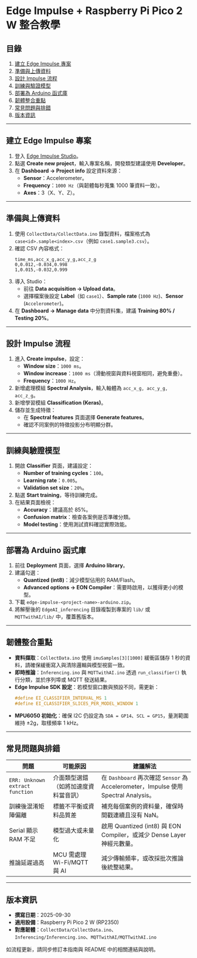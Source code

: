 ﻿# Edge Impulse + Raspberry Pi Pico 2 W 整合教學

## 目錄
1. [建立 Edge Impulse 專案](#建立-edge-impulse-專案)
2. [準備與上傳資料](#準備與上傳資料)
3. [設計 Impulse 流程](#設計-impulse-流程)
4. [訓練與驗證模型](#訓練與驗證模型)
5. [部署為 Arduino 函式庫](#部署為-arduino-函式庫)
6. [韌體整合重點](#韌體整合重點)
7. [常見問題與排錯](#常見問題與排錯)
8. [版本資訊](#版本資訊)

---

## 建立 Edge Impulse 專案
1. 登入 [Edge Impulse Studio](https://studio.edgeimpulse.com)。
2. 點選 **Create new project**，輸入專案名稱，開發類型建議使用 **Developer**。
3. 在 **Dashboard → Project info** 設定資料來源：
   - **Sensor**：Accelerometer。
   - **Frequency**：`1000 Hz`（與韌體每秒蒐集 1000 筆資料一致）。
   - **Axes**：3（X、Y、Z）。

---

## 準備與上傳資料
1. 使用 `CollectData/CollectData.ino` 錄製資料，檔案格式為 `case<id>.sample<index>.csv`（例如 `case1.sample3.csv`）。
2. 確認 CSV 內容格式：
   ```csv
   time_ms,acc_x_g,acc_y_g,acc_z_g
   0,0.012,-0.034,0.998
   1,0.015,-0.032,0.999
   ```
3. 導入 Studio：
   - 前往 **Data acquisition → Upload data**。
   - 選擇檔案後設定 **Label**（如 `case1`）、**Sample rate** (`1000 Hz`)、**Sensor** (`Accelerometer`)。
4. 在 **Dashboard → Manage data** 中分割資料集，建議 **Training 80% / Testing 20%**。

---

## 設計 Impulse 流程
1. 進入 **Create impulse**，設定：
   - **Window size**：`1000 ms`。
   - **Window increase**：`1000 ms`（滑動視窗與資料視窗相同，避免重疊）。
   - **Frequency**：`1000 Hz`。
2. 新增處理模組 **Spectral Analysis**，輸入軸體為 `acc_x_g, acc_y_g, acc_z_g`。
3. 新增學習模組 **Classification (Keras)**。
4. 儲存並生成特徵：
   - 在 **Spectral features** 頁面選擇 **Generate features**。
   - 確認不同案例的特徵投影分布明顯分群。

---

## 訓練與驗證模型
1. 開啟 **Classifier** 頁面，建議設定：
   - **Number of training cycles**：`100`。
   - **Learning rate**：`0.005`。
   - **Validation set size**：`20%`。
2. 點選 **Start training**，等待訓練完成。
3. 在結果頁面檢視：
   - **Accuracy**：建議高於 85%。
   - **Confusion matrix**：檢查各案例是否準確分類。
   - **Model testing**：使用測試資料確認實際效能。

---

## 部署為 Arduino 函式庫
1. 前往 **Deployment** 頁面，選擇 **Arduino library**。
2. 建議勾選：
   - **Quantized (int8)**：減少模型佔用的 RAM/Flash。
   - **Advanced options → EON Compiler**：需要時啟用，以獲得更小的模型。
3. 下載 `edge-impulse-<project-name>-arduino.zip`。
4. 將解壓後的 `EdgeAI_inferencing` 目錄複製到專案的 `lib/` 或 `MQTTwithAI/lib/` 中，覆蓋舊版本。

---

## 韌體整合重點
- **資料擷取**：`CollectData.ino` 使用 `imuSamples[3][1000]` 緩衝區儲存 1 秒的資料，請確保緩衝寫入與清除邏輯與模型視窗一致。
- **即時推論**：`Inferencing.ino` 與 `MQTTwithAI.ino` 透過 `run_classifier()` 執行分類，並於序列埠或 MQTT 發送結果。
- **Edge Impulse SDK 設定**：若模型窗口數與預設不同，需更新：
  ```cpp
  #define EI_CLASSIFIER_INTERVAL_MS 1
  #define EI_CLASSIFIER_SLICES_PER_MODEL_WINDOW 1
  ```
- **MPU6050 初始化**：確保 I2C 仍設定為 `SDA = GP14`、`SCL = GP15`，量測範圍維持 ±2g，取樣頻率 1 kHz。

---

## 常見問題與排錯
| 問題 | 可能原因 | 建議解法 |
|------|----------|----------|
| `ERR: Unknown extract function` | 介面類型選錯（如將加速度資料當音訊） | 在 `Dashboard` 再次確認 `Sensor` 為 Accelerometer，Impulse 使用 Spectral Analysis。 |
| 訓練後混淆矩陣偏離 | 標籤不平衡或資料品質差 | 補充每個案例的資料量，確保時間戳連續且沒有 NaN。 |
| Serial 顯示 RAM 不足 | 模型過大或未量化 | 啟用 Quantized (int8) 與 EON Compiler，或減少 Dense Layer 神經元數量。 |
| 推論延遲過高 | MCU 需處理 Wi-Fi/MQTT 與 AI | 減少傳輸頻率，或改採批次推論後統整結果。 |

---

## 版本資訊
- **撰寫日期**：2025-09-30
- **適用設備**：Raspberry Pi Pico 2 W (RP2350)
- **對應韌體**：`CollectData/CollectData.ino`、`Inferencing/Inferencing.ino`、`MQTTwithAI/MQTTwithAI.ino`

如流程更新，請同步修訂本指南與 README 中的相關連結與說明。
